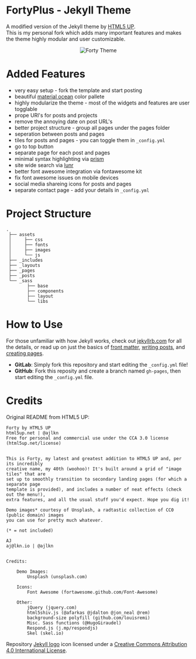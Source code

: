 # FortyPlus - Jekyll Theme

A modified version of the Jekyll theme by [HTML5 UP](https://html5up.net/).  
This is my personal fork which adds many important features and makes the theme highly modular and user customizable.

<p align="center">
<img src="assets/images/forty.jpg" alt="Forty Theme">
</p>

# Added Features

* very easy setup - fork the template and start posting
* beautiful [material ocean](https://github.com/material-ocean/Material-Ocean) color pallete 
* highly modularize the theme - most of the widgets and features are user togglable
* prope URl's for posts and projects
* remove the annoying date on post URL's
* better project structure - group all pages under the pages folder
* seperation between posts and pages
* tiles for posts and pages  - you can toggle them in `_config.yml`
* go to top button
* separate page for each post and pages
* minimal syntax highlighting via [prism](https://prismjs.com/index.html)
* site wide search via [lunr](https://lunrjs.com)
* better font awesome integration via fontawesome kit
* fix font awesome issues on mobile devices
* social media shareing icons for posts and pages
* separate contact page - add your details in `_config.yml`

# Project Structure
```
.
 ├── assets
 │     ├── css
 │     ├── fonts
 │     ├── images
 │     └── js
 ├── _includes
 ├── _layouts
 ├── _pages
 ├── _posts
 └── _sass
        ├── base
        ├── components
        ├── layout
        └── libs
```
# How to Use

For those unfamiliar with how Jekyll works, check out [jekyllrb.com](https://jekyllrb.com/) for all the details, 
or read up on just the basics of [front matter](https://jekyllrb.com/docs/frontmatter/), [writing posts](https://jekyllrb.com/docs/posts/), 
and [creating pages](https://jekyllrb.com/docs/pages/).

- **GitLab**: Simply fork this repository and start editing the `_config.yml` file!  
- **GitHub**: Fork this reposity and create a branch named `gh-pages`, then start editing the `_config.yml` file.


# Credits

Original README from HTML5 UP:

```
Forty by HTML5 UP
html5up.net | @ajlkn
Free for personal and commercial use under the CCA 3.0 license (html5up.net/license)


This is Forty, my latest and greatest addition to HTML5 UP and, per its incredibly
creative name, my 40th (woohoo)! It's built around a grid of "image tiles" that are
set up to smoothly transition to secondary landing pages (for which a separate page
template is provided), and includes a number of neat effects (check out the menu!),
extra features, and all the usual stuff you'd expect. Hope you dig it!

Demo images* courtesy of Unsplash, a radtastic collection of CC0 (public domain) images
you can use for pretty much whatever.

(* = not included)

AJ
aj@lkn.io | @ajlkn


Credits:

	Demo Images:
		Unsplash (unsplash.com)

	Icons:
		Font Awesome (fortawesome.github.com/Font-Awesome)

	Other:
		jQuery (jquery.com)
		html5shiv.js (@afarkas @jdalton @jon_neal @rem)
		background-size polyfill (github.com/louisremi)
		Misc. Sass functions (@HugoGiraudel)
		Respond.js (j.mp/respondjs)
		Skel (skel.io)
```

Repository [Jekyll logo](https://github.com/jekyll/brand) icon licensed under a [Creative Commons Attribution 4.0 International License](http://choosealicense.com/licenses/cc-by-4.0/).
